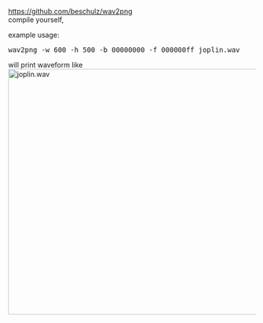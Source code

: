 <https://github.com/beschulz/wav2png>  
compile yourself, 

example usage:

<pre>wav2png -w 600 -h 500 -b 00000000 -f 000000ff joplin.wav</pre>

will print waveform like  
[<img src="http://brontosaurusrex.mooo.com/wp-content/uploads/2013/04/joplin.wav.png" alt="joplin.wav" width="600" height="500" class="alignnone size-full wp-image-2583" />][1]

 [1]: http://brontosaurusrex.mooo.com/wp-content/uploads/2013/04/joplin.wav.png